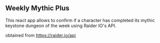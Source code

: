##  Weekly Mythic Plus

This react app allows to confirm if a character has completed its mythic keystone dungeon of the week using Raider IO's API.

obtained from https://raider.io/api
